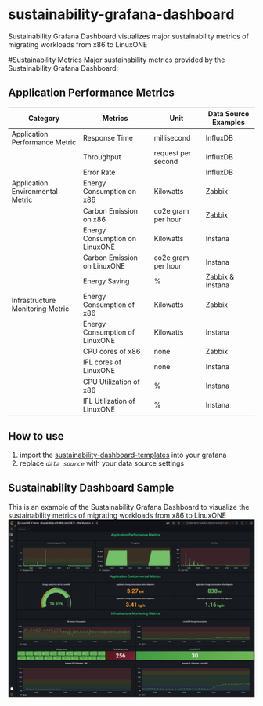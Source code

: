 # sustainability-grafana-dashboard
Sustainability Grafana Dashboard visualizes major sustainability metrics of migrating workloads from x86 to LinuxONE

#Sustainability Metrics
Major sustainability metrics provided by the Sustainability Grafana Dashboard:
## Application Performance Metrics
| Category  | Metrics  | Unit  | Data Source Examples  |
|---|---|---|---|
| Application Performance Metric | Response Time  | millisecond | InfluxDB  |
|   | Throughput  | request per second  |  InfluxDB  |
|   |  Error Rate |   | InfluxDB  |
| Application Environmental Metric | Energy Consumption on x86  | Kilowatts | Zabbix  |
|   | Carbon Emission on x86  | co2e gram per hour  |  Zabbix  |
| | Energy Consumption on LinuxONE  | Kilowatts | Instana  |
|   | Carbon Emission on LinuxONE  | co2e gram per hour  |  Instana  |
|   | Energy Saving  | %  |  Zabbix & Instana  |
| Infrastructure Monitoring Metric | Energy Consumption of x86  | Kilowatts | Zabbix  |
|   | Energy Consumption of LinuxONE  | Kilowatts |  Instana  |
| | CPU cores of x86  | none | Zabbix  |
|   | IFL cores of LinuxONE  | none  |  Instana  |
|   | CPU Utilization of x86  | %  |  Instana  |
|   | IFL Utilization of LinuxONE  | %  |  Instana  |

## How to use
1. import the [sustainability-dashboard-templates](grafana-dashboards/sustainability-dashboard.json) into your grafana
2. replace _`data source`_ with your data source settings

## Sustainability Dashboard Sample
This is an example of the Sustainability Grafana Dashboard to visualize the sustainability metrics of migrating workloads from x86 to LinuxONE
![example](doc/sustainability-dashboard.png)
